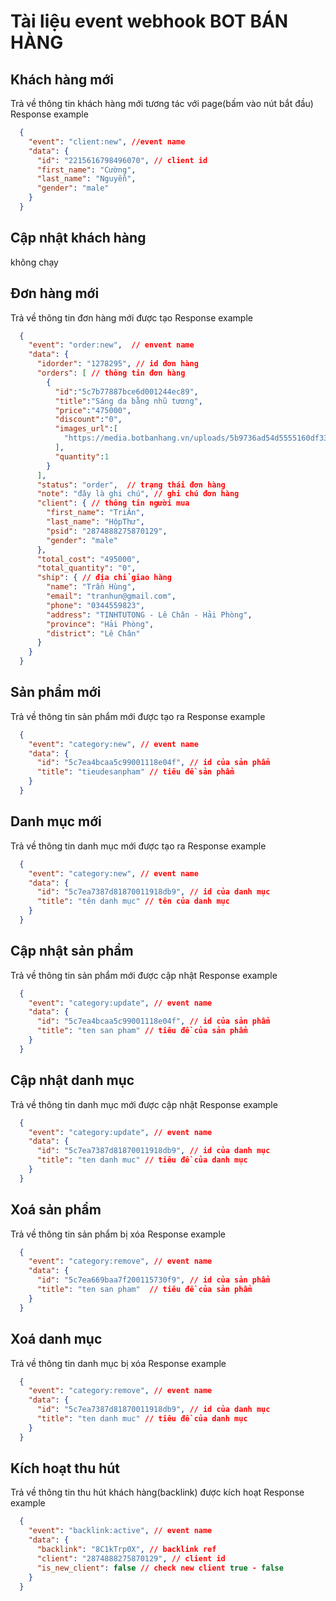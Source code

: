 # Tài liệu event webhook BOT BÁN HÀNG
## Khách hàng mới
Trả về thông tin khách hàng mới tương tác với page(bấm vào nút bắt đầu)
Response example
```json
  { 
    "event": "client:new", //event name
    "data": {
      "id": "2215616798496070", // client id
      "first_name": "Cường",   
      "last_name": "Nguyễn", 
      "gender": "male" 
    } 
  }
```
## Cập nhật khách hàng
không chạy
## Đơn hàng mới
Trả về thông tin đơn hàng mới được tạo
Response example
```json
  { 
    "event": "order:new",  // envent name 
    "data": { 
      "idorder": "1278295", // id đơn hàng
      "orders": [ // thông tin đơn hàng 
        {
          "id":"5c7b77887bce6d001244ec89",
          "title":"Sáng da bằng nhũ tương",
          "price":"475000",
          "discount":"0",
          "images_url":[
            "https://media.botbanhang.vn/uploads/5b9736ad54d5555160df33f8/3b397d77-62f0-41dc-b28e-6e949fa99947.jpg"
          ],
          "quantity":1
        }
      ],
      "status": "order",  // trạng thái đơn hàng   
      "note": "đây là ghi chú", // ghi chú đơn hàng    
      "client": { // thông tin người mua
        "first_name": "TriÂn",        
        "last_name": "HộpThư",        
        "psid": "2874888275870129",        
        "gender": "male" 
      },     
      "total_cost": "495000",     
      "total_quantity": "0",     
      "ship": { // địa chỉ giao hàng
        "name": "Trần Hùng",        
        "email": "tranhun@gmail.com",        
        "phone": "0344559823",        
        "address": "TINHTUTONG - Lê Chân - Hải Phòng",        
        "province": "Hải Phòng",        
        "district": "Lê Chân" 
      } 
    } 
  }
```
## Sản phẩm mới
Trả về thông tin sản phẩm mới được tạo ra
Response example 
```json
  { 
    "event": "category:new", // event name 
    "data": { 
      "id": "5c7ea4bcaa5c99001118e04f", // id của sản phẩm
      "title": "tieudesanpham" // tiêu đề sản phẩm
    } 
  }

```
## Danh mục mới
Trả về thông tin danh mục mới được tạo ra
Response example 
```json
  { 
    "event": "category:new", // event name 
    "data": { 
      "id": "5c7ea7387d81870011918db9", // id của danh mục
      "title": "tên danh mục" // tên của danh mục
    } 
  }

```
## Cập nhật sản phẩm
Trả về thông tin sản phẩm mới được cập nhật
Response example
```json
  { 
    "event": "category:update", // event name
    "data": { 
      "id": "5c7ea4bcaa5c99001118e04f", // id của sản phẩm
      "title": "ten san pham" // tiêu đề của sản phẩm 
    } 
  }

```
## Cập nhật danh mục
Trả về thông tin danh mục mới được cập nhật
Response example
```json
  { 
    "event": "category:update", // event name
    "data": { 
      "id": "5c7ea7387d81870011918db9", // id của danh mục
      "title": "ten danh muc" // tiêu đề của danh mục 
    } 
  }

```
## Xoá sản phẩm
Trả về thông tin sản phẩm bị xóa
Response example
```json
  { 
    "event": "category:remove", // event name
    "data": { 
      "id": "5c7ea669baa7f200115730f9", // id của sản phẩm
      "title": "ten san pham"  // tiêu đề của sản phẩm 
    } 
  }

```
## Xoá danh mục
Trả về thông tin danh mục bị xóa
Response example
```json
  { 
    "event": "category:remove", // event name
    "data": { 
      "id": "5c7ea7387d81870011918db9", // id của danh mục
      "title": "ten danh muc" // tiêu đề của danh mục
    } 
  }

```
## Kích hoạt thu hút
Trả về thông tin thu hút khách hàng(backlink) được kích hoạt
Response example
```json
  { 
    "event": "backlink:active", // event name
    "data": { 
      "backlink": "8C1kTrp0X", // backlink ref
      "client": "2874888275870129", // client id   
      "is_new_client": false // check new client true - false
    } 
  }
```